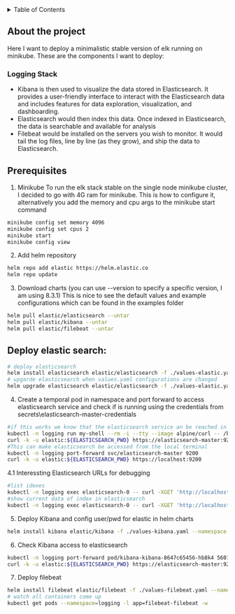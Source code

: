 <!-- TABLE OF CONTENTS -->
<details>
  <summary>Table of Contents</summary>
  <ol>
    <li>
      <a href="#about-the-project">About The Project</a>
    </li>
    <li>
      <a href="#getting-started">Getting Started</a>
    </li>
    <li>
      <a href="#deploy-elastic">Deploy elastic</a>
    </li>
    <li>
      <a href="#deploy-filebeat">Deploy filebeat</a>
    </li>
    <li>
      <a href="#deploy-kibana">Deploy kibana</a>
    </li>
  </ol>
</details>

<!-- ABOUT THE PROJECT -->
## About the project
Here I want to deploy a minimalistic stable version of elk running on 
minikube. These are the components I want to deploy:
###  Logging Stack
- Kibana is then used to visualize the data stored in Elasticsearch. It provides a user-friendly interface to interact with the Elasticsearch data and includes features for data exploration, visualization, and dashboarding.
- Elasticsearch would then index this data. Once indexed in Elasticsearch, the data is searchable and available for analysis
- Filebeat would be installed on the servers you wish to monitor. It would tail the log files, line by line (as they grow), and ship the data to Elasticsearch.

<!-- GETTING STARTED -->
## Prerequisites
1. Minikube
To run the elk stack stable on the single node minikube cluster, I decided to go with 4G ram for minikube.
This is how to configure it, alternatively you add the memory and cpu args to the minikube start command 
```bash
minikube config set memory 4096
minikube config set cpus 2
minikube start
minikube config view
```
2. Add helm repository
```bash
helm repo add elastic https://helm.elastic.co
helm repo update
```
3. Download charts (you can use --version to specify a specific version, I am using 8.3.1)
This is nice to see the default values and example configurations which can be found in the examples folder 
```bash
helm pull elastic/elasticsearch --untar
helm pull elastic/kibana --untar
helm pull elastic/filebeat --untar
```

<!-- DEPLOY ELASTIC -->
## Deploy elastic search:
```bash
# deploy elasticsearch
helm install elasticsearch elastic/elasticsearch -f ./values-elastic.yaml --namespace logging --create-namespace
# upgarde elasticsearch when values.yaml configurations are changed
helm upgrade elasticsearch elastic/elasticsearch -f ./values-elastic.yaml --namespace logging
```
4. Create a temporal pod in namespace and port forward to access elasticsearch service
   and check if is running using the credentials from secrets\elasticsearch-master-credentials
```bash
#if this works we know that the elasticsearch service an be reached in the namespaces by the url
kubectl -n logging run my-shell --rm -i --tty --image alpine/curl -- /bin/sh
curl -k -u elastic:${ELASTICSEARCH_PWD} https://elasticsearch-master:9200/_cluster/health?pretty=true
#This can make elasticsearch be accessed from the local terminal
kubectl -n logging port-forward svc/elasticsearch-master 9200 
curl -k -u elastic:${ELASTICSEARCH_PWD} https://localhost:9200
```
4.1 Interessting Elasticsearch URLs for debugging
```bash
#list idexes
kubectl -n logging exec elasticsearch-0 -- curl -XGET 'http://localhost:9200/_cat/indices?v'
#show current data of index in elasticsearch
kubectl -n logging exec elasticsearch-0 -- curl -XGET 'http://localhost:9200/{$INDEX}/_search?pretty'
```

5. Deploy Kibana and config user/pwd for elastic in helm charts
```bash
helm install kibana elastic/kibana -f ./values-kibana.yaml --namespace logging
```
6. Check Kibana access to elasticsearch
```bash
kubectl -n logging port-forward pod/kibana-kibana-8647c65456-hb8k4 5601:5601
curl -k -u elastic:${ELASTICSEARCH_PWD} https://elasticsearch-master:9200/_cluster/health?pretty=true
```

7. Deploy filebeat
```bash
helm install filebeat elastic/filebeat -f ./values-filebeat.yaml --namespace logging
# watch all containers come up
kubectl get pods --namespace=logging -l app=filebeat-filebeat -w
```